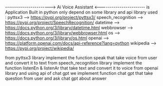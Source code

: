 -----------------------> Ai Voice Assistant <-----------------------
is Application Built in python only
depend on some library and api
library used : pyttsx3 --> https://pypi.org/project/pyttsx3/
               speech_recognition --> https://pypi.org/project/SpeechRecognition/
               datetime --> https://docs.python.org/3/library/datetime.html
               webbrowser --> https://docs.python.org/3/library/webbrowser.html
               os --> https://docs.python.org/3/library/os.html
               openai --> https://platform.openai.com/docs/api-reference?lang=python
               wikipedia --> https://pypi.org/project/wikipedia/

from pyttsx3 library implement the function speak that take voice from user and convert it to text
from speech_recognition library implement the function listenEn & listenAr that take text and convert it to voice
from openai library and using api of chat gpt we implement function chat gpt that take question from user and ask chat gpt about answer
